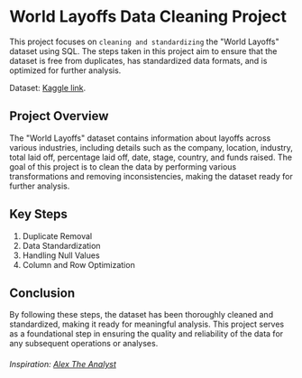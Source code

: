 ﻿# World Layoffs Data Cleaning Project

This project focuses on `cleaning and standardizing` the "World Layoffs" dataset using SQL. The steps taken in this project aim to ensure that the dataset is free from duplicates, has standardized data formats, and is optimized for further analysis.

Dataset:  [Kaggle link](https://www.kaggle.com/datasets/swaptr/layoffs-2022).

## Project Overview

The "World Layoffs" dataset contains information about layoffs across various industries, including details such as the company, location, industry, total laid off, percentage laid off, date, stage, country, and funds raised. The goal of this project is to clean the data by performing various transformations and removing inconsistencies, making the dataset ready for further analysis.

## Key Steps
1. Duplicate Removal
2. Data Standardization
3. Handling Null Values
4. Column and Row Optimization

## Conclusion

By following these steps, the dataset has been thoroughly cleaned and standardized, making it ready for meaningful analysis. This project serves as a foundational step in ensuring the quality and reliability of the data for any subsequent operations or analyses.

###### Inspiration: [Alex The Analyst](https://github.com/AlexTheAnalyst)
